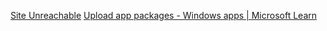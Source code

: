 [Site Unreachable](https://developer.microsoft.com/en-us/microsoft-store/desktop-apps)
[Upload app packages - Windows apps | Microsoft Learn](https://learn.microsoft.com/en-us/windows/apps/publish/publish-your-app/upload-app-packages?pivots=store-installer-msi-exe)